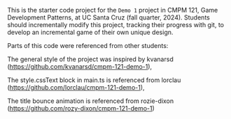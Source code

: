 This is the starter code project for the `Demo 1` project in CMPM 121, Game Development Patterns, at UC Santa Cruz (fall quarter, 2024). Students should incrementally modify this project, tracking their progress with git, to develop an incremental game of their own unique design.

Parts of this code were referenced from other students:

The general style of the project was inspired by kvanarsd (https://github.com/kvanarsd/cmpm-121-demo-1),

The style.cssText block in main.ts is referenced from lorclau (https://github.com/lorclau/cmpm-121-demo-1),

The title bounce animation is referenced from rozie-dixon (https://github.com/rozy-dixon/cmpm-121-demo-1)
